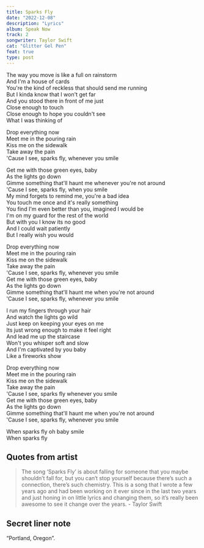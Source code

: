 ```yaml
---
title: Sparks Fly
date: "2022-12-08"
description: "Lyrics"
album: Speak Now
track: 2
songwriter: Taylor Swift
cat: "Glitter Gel Pen"
feat: true
type: post
---
```


<p className="verse-one">
The way you move is like a full on rainstorm <br />
And I'm a house of cards <br />
You're the kind of reckless that should send me running <br />
But I kinda know that I won't get far <br />
And you stood there in front of me just <br />
Close enough to touch <br />
Close enough to hope you couldn't see <br />
What I was thinking of <br />
</p>
<p className="chorus">
Drop everything now <br />
Meet me in the pouring rain <br />
Kiss me on the sidewalk <br />
Take away the pain <br />
'Cause I see, sparks fly, whenever you smile <br />
</p>
<p className="verse-two">
Get me with those green eyes, baby <br />
As the lights go down <br />
Gimme something that'll haunt me whenever you're not around <br />
'Cause I see, sparks fly, when you smile <br />
My mind forgets to remind me, you're a bad idea <br />
You touch me once and it's really something <br />
You find I'm even better than you, imagined I would be <br />
I'm on my guard for the rest of the world <br />
But with you I know its no good <br />
And I could wait patiently <br />
But I really wish you would <br />
</p>
<p className="chorus">
Drop everything now <br />
Meet me in the pouring rain <br />
Kiss me on the sidewalk <br />
Take away the pain <br />
'Cause I see, sparks fly, whenever you smile <br />
Get me with those green eyes, baby <br />
As the lights go down <br />
Gimme something that'll haunt me when you're not around <br />
'Cause I see, sparks fly, whenever you smile <br />
</p>
<p className="bridge">
I run my fingers through your hair <br />
And watch the lights go wild <br />
Just keep on keeping your eyes on me <br />
Its just wrong enough to make it feel right <br />
And lead me up the staircase <br />
Won't you whisper soft and slow <br />
And I'm captivated by you baby <br />
Like a fireworks show <br />
</p>
<p className="chorus">
Drop everything now <br />
Meet me in the pouring rain <br />
Kiss me on the sidewalk <br />
Take away the pain <br />
'Cause I see, sparks fly whenever you smile <br />
Get me with those green eyes, baby <br />
As the lights go down <br />
Gimme something that'll haunt me when you're not around <br />
'Cause I see, sparks fly, whenever you smile <br />
</p>
<p className="outro">
When sparks fly oh baby smile <br />
When sparks fly <br />
</p>

## Quotes from artist

<blockquote>
The song ‘Sparks Fly’ is about falling for someone that you maybe shouldn’t fall for, but you can‘t stop yourself because there’s such a connection, there’s such chemistry. This is a song that I wrote a few years ago and had been working on it ever since in the last two years and just honing in on little lyrics and changing them, so it’s really been awesome to see it change over the years. - Taylor Swift
</blockquote>

## Secret liner note

“Portland, Oregon”.
